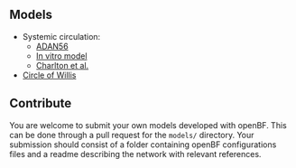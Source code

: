 ## Models

- Systemic circulation:
  - [ADAN56](boileau2015/adan56)
  - [In vitro model](matthys2007)
  - [Charlton et al.](Charlton2019)
- [Circle of Willis](alastruey2007)

## Contribute

You are welcome to submit your own models developed with openBF. This can be done through a pull request for the `models/` directory. Your submission should consist of a folder containing openBF configurations files and a readme describing the network with relevant references.